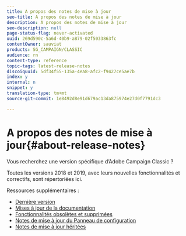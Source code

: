 ```yaml
---
title: A propos des notes de mise à jour
seo-title: A propos des notes de mise à jour
description: A propos des notes de mise à jour
seo-description: null
page-status-flag: never-activated
uuid: 269d590c-5a6d-40b9-a879-02f5033863fc
contentOwner: sauviat
products: SG_CAMPAIGN/CLASSIC
audience: rn
content-type: reference
topic-tags: latest-release-notes
discoiquuid: 5df34f55-135a-4ea8-afc2-f9427ce5ae7b
index: y
internal: n
snippet: y
translation-type: tm+mt
source-git-commit: 1e8492d8e91d679ac13da875974e27d0f7791dc3

---
```



# A propos des notes de mise à jour{#about-release-notes}

Vous recherchez une version spécifique d’Adobe Campaign Classic ?

Toutes les versions 2018 et 2019, avec leurs nouvelles fonctionnalités et correctifs, sont répertoriées ici.

Ressources supplémentaires :

* [Dernière version](../../rn/using/latest-release.md)
* [Mises à jour de la documentation](https://helpx.adobe.com/campaign/kb/v7-doc-updates.html)
* [Fonctionnalités obsolètes et supprimées](https://helpx.adobe.com/campaign/kb/deprecated-and-removed-features.html)
* [Notes de mise à jour du Panneau de configuration](https://docs.adobe.com/content/help/en/control-panel/using/release-notes.html)
* [Notes de mise à jour héritées](https://docs.campaign.adobe.com/doc/AC/en/RN_legacy.html)